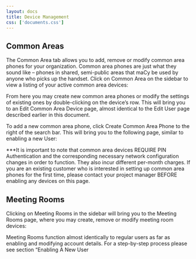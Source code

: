 ```yaml
---
layout: docs
title: Device Management
css: ['documents.css']
---
```


## Common Areas ##


The Common Area tab allows you to add, remove or modify common area phones for your organization. Common area phones are just what they sound like – phones in shared, semi-public areas that maCy be used by anyone who picks up the handset. Click on Common Area on the sidebar to view a listing of your active common area devices:

From here you may create new common area phones or modify the settings of existing ones by double-clicking on the device’s row. This will bring you to an Edit Common Area Device page, almost identical to the Edit User page described earlier in this document. 

To add a new common area phone, click Create Common Area Phone to the right of the search bar. This will bring you to the following page, similar to enabling a new User:

***It is important to note that common area devices REQUIRE PIN Authentication and the corresponding necessary network configuration changes in order to function. They also incur different per-month charges. If you are an existing customer who is interested in setting up common area phones for the first time, please contact your project manager BEFORE enabling any devices on this page. 

## Meeting Rooms ##

Clicking on Meeting Rooms in the sidebar will bring you to the Meeting Rooms page, where you may create, remove or modify meeting room devices:
 
 
Meeting Rooms function almost identically to regular users as far as enabling and modifying account details. For a step-by-step process please see section “Enabling A New User